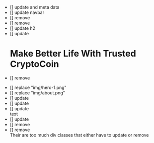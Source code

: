 - [] update <title>CryptoCoin - Free Cryptocurrency Website Template</title> and meta data
- [] update navbar 
- [] remove <i class="fab fa-facebook-f"></i>
- [] remove <i class="fab fa-linkedin-in"></i>
- [] update h2
- [] update <h1 class="display-4 mb-3 animated slideInDown">Make Better Life With Trusted CryptoCoin</h1>
- [] remove <p class="animated slideInDown"></p>
- [] replace "img/hero-1.png"
- [] replace "img/about.png"
- [] update <div class="h-100">
- [] update <div class="row g-5">
- [] update <div class="container"> text
- [] update <div class="container py-5">
- [] remove <div class="container-xxl py-5">
- [] remove <div class="container-xxl bg-light py-5 my-5">
Their are too much div classes that either have to update or remove
